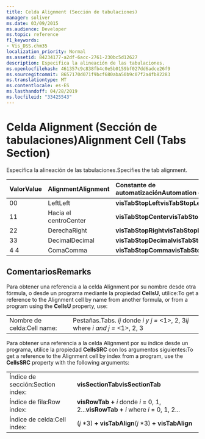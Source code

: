 ```yaml
---
title: Celda Alignment (Sección de tabulaciones)
manager: soliver
ms.date: 03/09/2015
ms.audience: Developer
ms.topic: reference
f1_keywords:
- Vis_DSS.chm35
localization_priority: Normal
ms.assetid: 84234177-a2df-6acc-2761-230bc5d12627
description: Especifica la alineación de las tabulaciones.
ms.openlocfilehash: 461357c9c838fb4c0e5b0159bf027dd6adce26f9
ms.sourcegitcommit: 8657170d071f9bcf680aba50b9c07f2a4fb82283
ms.translationtype: MT
ms.contentlocale: es-ES
ms.lasthandoff: 04/28/2019
ms.locfileid: "33425543"
---
```

# <a name="alignment-cell-tabs-section"></a><span data-ttu-id="f1eb9-103">Celda Alignment (Sección de tabulaciones)</span><span class="sxs-lookup"><span data-stu-id="f1eb9-103">Alignment Cell (Tabs Section)</span></span>

<span data-ttu-id="f1eb9-104">Especifica la alineación de las tabulaciones.</span><span class="sxs-lookup"><span data-stu-id="f1eb9-104">Specifies the tab alignment.</span></span>
  
|<span data-ttu-id="f1eb9-105">**Valor**</span><span class="sxs-lookup"><span data-stu-id="f1eb9-105">**Value**</span></span>|<span data-ttu-id="f1eb9-106">**Alignment**</span><span class="sxs-lookup"><span data-stu-id="f1eb9-106">**Alignment**</span></span>|<span data-ttu-id="f1eb9-107">**Constante de automatización**</span><span class="sxs-lookup"><span data-stu-id="f1eb9-107">**Automation constant**</span></span>|
|:-----|:-----|:-----|
| <span data-ttu-id="f1eb9-108">0</span><span class="sxs-lookup"><span data-stu-id="f1eb9-108">0</span></span>  <br/> | <span data-ttu-id="f1eb9-109">Left</span><span class="sxs-lookup"><span data-stu-id="f1eb9-109">Left</span></span>  <br/> |<span data-ttu-id="f1eb9-110">**visTabStopLeft**</span><span class="sxs-lookup"><span data-stu-id="f1eb9-110">**visTabStopLeft**</span></span> <br/> |
| <span data-ttu-id="f1eb9-111">1</span><span class="sxs-lookup"><span data-stu-id="f1eb9-111">1</span></span>  <br/> | <span data-ttu-id="f1eb9-112">Hacia el centro</span><span class="sxs-lookup"><span data-stu-id="f1eb9-112">Center</span></span>  <br/> |<span data-ttu-id="f1eb9-113">**visTabStopCenter**</span><span class="sxs-lookup"><span data-stu-id="f1eb9-113">**visTabStopCenter**</span></span> <br/> |
| <span data-ttu-id="f1eb9-114">2</span><span class="sxs-lookup"><span data-stu-id="f1eb9-114">2</span></span>  <br/> | <span data-ttu-id="f1eb9-115">Derecha</span><span class="sxs-lookup"><span data-stu-id="f1eb9-115">Right</span></span>  <br/> |<span data-ttu-id="f1eb9-116">**visTabStopRight**</span><span class="sxs-lookup"><span data-stu-id="f1eb9-116">**visTabStopRight**</span></span> <br/> |
| <span data-ttu-id="f1eb9-117">3</span><span class="sxs-lookup"><span data-stu-id="f1eb9-117">3</span></span>  <br/> | <span data-ttu-id="f1eb9-118">Decimal</span><span class="sxs-lookup"><span data-stu-id="f1eb9-118">Decimal</span></span>  <br/> |<span data-ttu-id="f1eb9-119">**visTabStopDecimal**</span><span class="sxs-lookup"><span data-stu-id="f1eb9-119">**visTabStopDecimal**</span></span> <br/> |
| <span data-ttu-id="f1eb9-120">4 </span><span class="sxs-lookup"><span data-stu-id="f1eb9-120">4</span></span>  <br/> | <span data-ttu-id="f1eb9-121">Coma</span><span class="sxs-lookup"><span data-stu-id="f1eb9-121">Comma</span></span>  <br/> |<span data-ttu-id="f1eb9-122">**visTabStopComma**</span><span class="sxs-lookup"><span data-stu-id="f1eb9-122">**visTabStopComma**</span></span> <br/> |
   
## <a name="remarks"></a><span data-ttu-id="f1eb9-123">Comentarios</span><span class="sxs-lookup"><span data-stu-id="f1eb9-123">Remarks</span></span>

<span data-ttu-id="f1eb9-124">Para obtener una referencia a la celda Alignment por su nombre desde otra fórmula, o desde un programa mediante la propiedad **CellsU**, utilice:</span><span class="sxs-lookup"><span data-stu-id="f1eb9-124">To get a reference to the Alignment cell by name from another formula, or from a program using the **CellsU** property, use:</span></span> 
  
|||
|:-----|:-----|
| <span data-ttu-id="f1eb9-125">Nombre de celda:</span><span class="sxs-lookup"><span data-stu-id="f1eb9-125">Cell name:</span></span>  <br/> | <span data-ttu-id="f1eb9-126">Pestañas.</span><span class="sxs-lookup"><span data-stu-id="f1eb9-126">Tabs.</span></span>  <span data-ttu-id="f1eb9-127">*ij*            donde  *i y j =*  <1>, 2, 3</span><span class="sxs-lookup"><span data-stu-id="f1eb9-127">*ij*            where  *i and j =*  <1>, 2, 3</span></span>  <br/> |
   
<span data-ttu-id="f1eb9-128">Para obtener una referencia a la celda Alignment por su índice desde un programa, utilice la propiedad **CellsSRC** con los argumentos siguientes:</span><span class="sxs-lookup"><span data-stu-id="f1eb9-128">To get a reference to the Alignment cell by index from a program, use the **CellsSRC** property with the following arguments:</span></span> 
  
|||
|:-----|:-----|
| <span data-ttu-id="f1eb9-129">Índice de sección:</span><span class="sxs-lookup"><span data-stu-id="f1eb9-129">Section index:</span></span>  <br/> |<span data-ttu-id="f1eb9-130">**visSectionTab**</span><span class="sxs-lookup"><span data-stu-id="f1eb9-130">**visSectionTab**</span></span> <br/> |
| <span data-ttu-id="f1eb9-131">Índice de fila:</span><span class="sxs-lookup"><span data-stu-id="f1eb9-131">Row index:</span></span>  <br/> |<span data-ttu-id="f1eb9-132">**visRowTab +** *i*            donde  *i*  = 0, 1, 2...</span><span class="sxs-lookup"><span data-stu-id="f1eb9-132">**visRowTab +** *i*            where  *i*  = 0, 1, 2...</span></span>  <br/> |
| <span data-ttu-id="f1eb9-133">Índice de celda:</span><span class="sxs-lookup"><span data-stu-id="f1eb9-133">Cell index:</span></span>  <br/> | <span data-ttu-id="f1eb9-134">(*j*  \*3) **+ visTabAlign**</span><span class="sxs-lookup"><span data-stu-id="f1eb9-134">(*j*  \*3) **+ visTabAlign**</span></span> <br/> |
   

